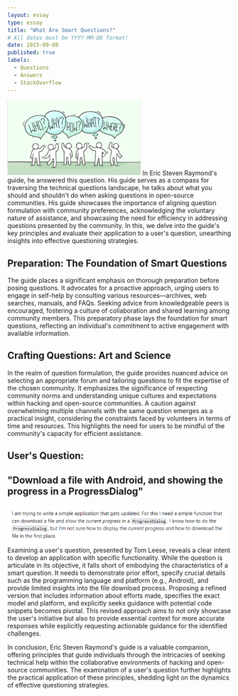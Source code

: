 ```yaml
---
layout: essay
type: essay
title: "What Are Smart Questions?"
# All dates must be YYYY-MM-DD format!
date: 2015-09-08
published: true
labels:
  - Questions
  - Answers
  - StackOverflow
---
```

<img width="300px" class="rounded float-start pe-4" src="../img/sq3.jpg">
In Eric Steven Raymond's guide, he answered this question. His guide serves as a compass for traversing the technical questions landscape, he talks about what you should and shouldn't do when asking questions in open-source communities. His guide showcases the importance of aligning question formulation with community preferences, acknowledging the voluntary nature of assistance, and showcasing the need for efficiency in addressing questions presented by the community. In this, we delve into the guide's key principles and evaluate their application to a user's question, unearthing insights into effective questioning strategies.

## Preparation: The Foundation of Smart Questions
The guide places a significant emphasis on thorough preparation before posing questions. It advocates for a proactive approach, urging users to engage in self-help by consulting various resources—archives, web searches, manuals, and FAQs. Seeking advice from knowledgeable peers is encouraged, fostering a culture of collaboration and shared learning among community members. This preparatory phase lays the foundation for smart questions, reflecting an individual's commitment to active engagement with available information.

## Crafting Questions: Art and Science
In the realm of question formulation, the guide provides nuanced advice on selecting an appropriate forum and tailoring questions to fit the expertise of the chosen community. It emphasizes the significance of respecting community norms and understanding unique cultures and expectations within hacking and open-source communities. A caution against overwhelming multiple channels with the same question emerges as a practical insight, considering the constraints faced by volunteers in terms of time and resources. This highlights the need for users to be mindful of the community's capacity for efficient assistance.

## User's Question:
## "Download a file with Android, and showing the progress in a ProgressDialog"
<img width="500px" class="rounded float-start pe-4" src="../img/sq1.png">
Examining a user's question, presented by Tom Leese, reveals a clear intent to develop an application with specific functionality. While the question is articulate in its objective, it falls short of embodying the characteristics of a smart question. It needs to demonstrate prior effort, specify crucial details such as the programming language and platform (e.g., Android), and provide limited insights into the file download process. Proposing a refined version that includes information about efforts made, specifies the exact model and platform, and explicitly seeks guidance with potential code snippets becomes pivotal. This revised approach aims to not only showcase the user's initiative but also to provide essential context for more accurate responses while explicitly requesting actionable guidance for the identified challenges.

In conclusion, Eric Steven Raymond's guide is a valuable companion, offering principles that guide individuals through the intricacies of seeking technical help within the collaborative environments of hacking and open-source communities. The examination of a user's question further highlights the practical application of these principles, shedding light on the dynamics of effective questioning strategies.
